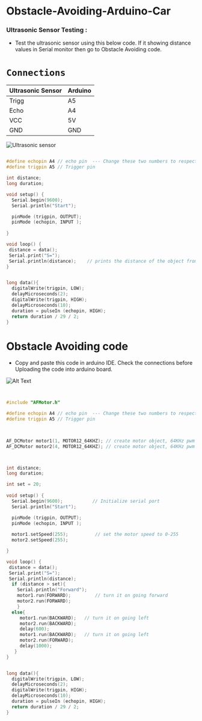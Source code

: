 # Obstacle-Avoiding-Arduino-Car

### Ultrasonic Sensor Testing :

* Test the ultrasonic sensor using this below code. If it showing distance values in Serial monitor then go to Obstacle Avoiding code.

#  `Connections`

Ultrasonic Sensor | Arduino
------------ | -------------
Trigg | A5
Echo | A4
VCC | 5V
GND | GND


![Ultrasonic sensor](https://microcontrollerslab.com/wp-content/uploads/2014/12/HC-SR04-Ultrasonic-Sensor-Pinout-diagram.jpg)


```C++

#define echopin A4 // echo pin  --- Change these two numbers to respective numbers those are connected in Arduino.
#define trigpin A5 // Trigger pin

int distance;
long duration;

void setup() {
  Serial.begin(9600);        
  Serial.println("Start");

  pinMode (trigpin, OUTPUT);
  pinMode (echopin, INPUT );
  
}

void loop() {
 distance = data();
 Serial.print("S=");
 Serial.println(distance);    // prints the distance of the object from Ultrasonic sensor
}


long data(){
  digitalWrite(trigpin, LOW);
  delayMicroseconds(2);
  digitalWrite(trigpin, HIGH);
  delayMicroseconds(10);
  duration = pulseIn (echopin, HIGH);
  return duration / 29 / 2;
}


```
# Obstacle Avoiding code

* Copy and paste this code in arduino IDE. Check the connections before Uploading the code into arduino board.


![Alt Text](https://images-na.ssl-images-amazon.com/images/I/71M45gF1qKL._SL1500_.jpg)


```C++


#include "AFMotor.h"

#define echopin A4 // echo pin  --- Change these two numbers to respective numbers those are connected in Arduino.
#define trigpin A5 // Trigger pin

 

AF_DCMotor motor1(1, MOTOR12_64KHZ); // create motor object, 64KHz pwm
AF_DCMotor motor2(4, MOTOR12_64KHZ); // create motor object, 64KHz pwm



int distance;
long duration;

int set = 20;
 
void setup() {
  Serial.begin(9600);           // Initialize serial port
  Serial.println("Start");

  pinMode (trigpin, OUTPUT);
  pinMode (echopin, INPUT );
  
  motor1.setSpeed(255);          // set the motor speed to 0-255
  motor2.setSpeed(255);

}

void loop() {
 distance = data();
 Serial.print("S=");
 Serial.println(distance);
  if (distance > set){
    Serial.println("Forward");
    motor1.run(FORWARD);         // turn it on going forward
    motor2.run(FORWARD); 
    }
  else{
     motor1.run(BACKWARD);   // turn it on going left
     motor2.run(BACKWARD); 
     delay(600);
     motor1.run(BACKWARD);   // turn it on going left
     motor2.run(FORWARD);
     delay(1000); 
   }
}


long data(){
  digitalWrite(trigpin, LOW);
  delayMicroseconds(2);
  digitalWrite(trigpin, HIGH);
  delayMicroseconds(10);
  duration = pulseIn (echopin, HIGH);
  return duration / 29 / 2;
}


```
